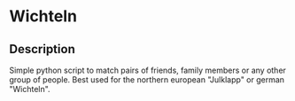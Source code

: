 # Wichteln

## Description
Simple python script to match pairs of friends, family members or any other group of people. Best used for the northern european "Julklapp" or german "Wichteln".
